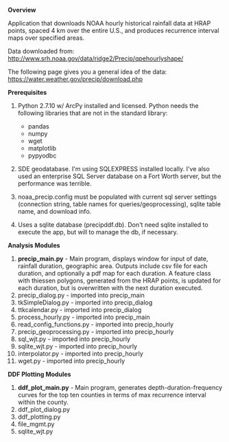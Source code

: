 

<b>Overview</b>

Application that downloads NOAA hourly historical rainfall data at HRAP points, spaced 4 km over the entire U.S., and produces recurrence interval maps over specified areas.

Data downloaded from: http://www.srh.noaa.gov/data/ridge2/Precip/qpehourlyshape/

The following page gives you a general idea of the data: https://water.weather.gov/precip/download.php

<b>Prerequisites</b>

1. Python 2.7.10 w/ ArcPy installed and licensed. Python needs the following libraries that are not in the standard library:
   * pandas
   * numpy
   * wget
   * matplotlib
   * pypyodbc

2. SDE geodatabase. I'm using SQLEXPRESS installed locally. I've also used an enterprise SQL Server database on a Fort Worth server, but the performance was terrible.

3. noaa_precip.config must be populated with current sql server settings (connection string, table names for queries/geoprocessing), sqlite table name, and download info.

4. Uses a sqlite database (precipddf.db). Don't need sqlite installed to execute the app, but will to manage the db, if necessary.

<b>Analysis Modules</b>

1.  <b>precip_main.py</b> - Main program, displays window for input of date, rainfall duration, geographic area. Outputs include csv file for each duration, and optionally a pdf map for each duration. A feature class with thiessen polygons, generated from the HRAP points, is updated for each duration, but is overwritten with the next duration executed. 
2.  precip_dialog.py - imported into precip_main
3.  tkSimpleDialog.py - imported into precip_dialog
4.  ttkcalendar.py - imported into precip_dialog
5.  process_hourly.py - imported into precip_main
6.  read_config_functions.py - imported into precip_hourly
7.  precip_geoprocessing.py - imported into precip_hourly
8.  sql_wjt.py - imported into precip_hourly
9.  sqlite_wjt.py - imported into precip_hourly
10. interpolator.py - imported into precip_hourly
11. wget.py - imported into precip_hourly
         
<b>DDF Plotting Modules</b>
   
1. <b>ddf_plot_main.py</b> - Main program, generates depth-duration-frequency curves for the top ten counties in terms of max recurrence interval within the county.
2. ddf_plot_dialog.py
3. ddf_plotting.py
4. file_mgmt.py
5. sqlite_wjt.py
